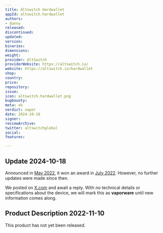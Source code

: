```yaml
---
title: Altswitch Hardwallet
appId: altswitch.hardwallet
authors:
- danny
released: 
discontinued: 
updated: 
version: 
binaries: 
dimensions: 
weight: 
provider: AltSwitch
providerWebsite: https://altswitch.io/
website: https://altswitch.io/hardwallet
shop: 
country: 
price: 
repository: 
issue: 
icon: altswitch.hardwallet.png
bugbounty: 
meta: ok
verdict: vapor
date: 2024-10-18
signer: 
reviewArchive: 
twitter: altswitchglobal
social: 
features: 

---
```


## Update 2024-10-18

Announced in [May 2022](https://techbullion.com/altswitchs-hardware-wallet-with-nft-display-to-usher-innovation-in-the-crypto-industry/), it won an award in [July 2022](https://www.globenewswire.com/news-release/2022/07/12/2478526/0/en/Blockchain-Based-Startup-AltSwitch-awarded-Gold-place-by-industry-experts-at-Future-Innovation-Summit-Dubai.html). However, no further updates were made since then.

We posted on [X.com](https://x.com/dannybuntu/status/1847164916819808502) and await a reply. With no technical details or specifications about the device, we will mark this as **vaporware** until new information comes along.

## Product Description 2022-11-10

This product has not yet been released.



